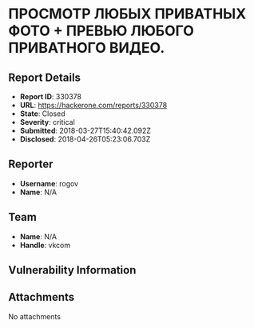 # ПРОСМОТР ЛЮБЫХ ПРИВАТНЫХ ФОТО + ПРЕВЬЮ ЛЮБОГО ПРИВАТНОГО ВИДЕО.

## Report Details
- **Report ID**: 330378
- **URL**: https://hackerone.com/reports/330378
- **State**: Closed
- **Severity**: critical
- **Submitted**: 2018-03-27T15:40:42.092Z
- **Disclosed**: 2018-04-26T05:23:06.703Z

## Reporter
- **Username**: rogov
- **Name**: N/A

## Team
- **Name**: N/A
- **Handle**: vkcom

## Vulnerability Information


## Attachments
No attachments
